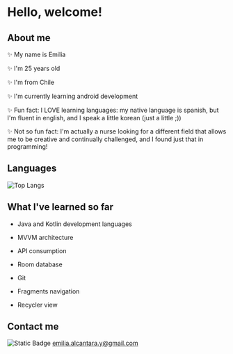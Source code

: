# Hello, welcome!


## About me

✨ My name is Emilia

✨ I'm 25 years old

✨ I'm from Chile

✨ I'm currently learning android development 

✨ Fun fact: I LOVE learning languages: my native language is spanish, but I'm fluent in english, and I speak a little korean (just a little ;))

✨ Not so fun fact: I'm actually a nurse looking for a different field that allows me to be creative and continually challenged, and I found just that in programming!


## Languages
![Top Langs](https://github-readme-stats.vercel.app/api/top-langs/?username=sizigiaefimera&layout=compact)

## What I've learned so far
- Java and Kotlin development languages

- MVVM architecture

- API consumption

- Room database 

- Git
  
- Fragments navigation

- Recycler view

## Contact me

![Static Badge](https://img.shields.io/badge/write_me-an_email-blue)
emilia.alcantara.y@gmail.com

